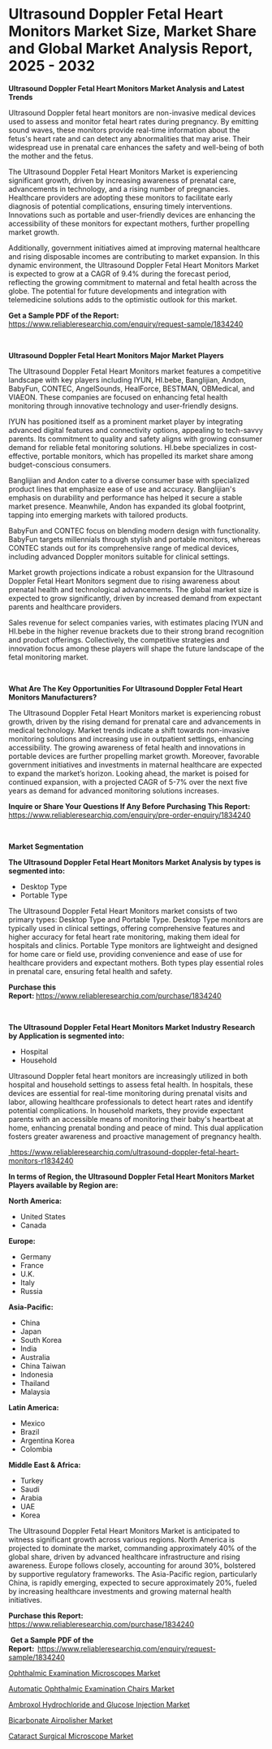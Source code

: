 <p><h1>Ultrasound Doppler Fetal Heart Monitors Market Size, Market Share and Global Market Analysis Report, 2025 - 2032</h1></p><p><strong>Ultrasound Doppler Fetal Heart Monitors Market Analysis and Latest Trends</strong></p>
<p><p>Ultrasound Doppler fetal heart monitors are non-invasive medical devices used to assess and monitor fetal heart rates during pregnancy. By emitting sound waves, these monitors provide real-time information about the fetus's heart rate and can detect any abnormalities that may arise. Their widespread use in prenatal care enhances the safety and well-being of both the mother and the fetus.</p><p>The Ultrasound Doppler Fetal Heart Monitors Market is experiencing significant growth, driven by increasing awareness of prenatal care, advancements in technology, and a rising number of pregnancies. Healthcare providers are adopting these monitors to facilitate early diagnosis of potential complications, ensuring timely interventions. Innovations such as portable and user-friendly devices are enhancing the accessibility of these monitors for expectant mothers, further propelling market growth.</p><p>Additionally, government initiatives aimed at improving maternal healthcare and rising disposable incomes are contributing to market expansion. In this dynamic environment, the Ultrasound Doppler Fetal Heart Monitors Market is expected to grow at a CAGR of 9.4% during the forecast period, reflecting the growing commitment to maternal and fetal health across the globe. The potential for future developments and integration with telemedicine solutions adds to the optimistic outlook for this market.</p></p>
<p><strong>Get a Sample PDF of the Report:&nbsp;</strong> <a href="https://www.reliableresearchiq.com/enquiry/request-sample/1834240?utm_campaign=1082&utm_medium=2&utm_source=Github&utm_content=ia&utm_term=05032025&utm_id=ultrasound-doppler-fetal-heart-monitors">https://www.reliableresearchiq.com/enquiry/request-sample/1834240</a></p>
<p>&nbsp;</p>
<p><strong>Ultrasound Doppler Fetal Heart Monitors Major Market Players</strong></p>
<p><p>The Ultrasound Doppler Fetal Heart Monitors market features a competitive landscape with key players including IYUN, HI.bebe, Banglijian, Andon, BabyFun, CONTEC, AngelSounds, HealForce, BESTMAN, OBMedical, and VIAEON. These companies are focused on enhancing fetal health monitoring through innovative technology and user-friendly designs.</p><p>IYUN has positioned itself as a prominent market player by integrating advanced digital features and connectivity options, appealing to tech-savvy parents. Its commitment to quality and safety aligns with growing consumer demand for reliable fetal monitoring solutions. HI.bebe specializes in cost-effective, portable monitors, which has propelled its market share among budget-conscious consumers.</p><p>Banglijian and Andon cater to a diverse consumer base with specialized product lines that emphasize ease of use and accuracy. Banglijian's emphasis on durability and performance has helped it secure a stable market presence. Meanwhile, Andon has expanded its global footprint, tapping into emerging markets with tailored products.</p><p>BabyFun and CONTEC focus on blending modern design with functionality. BabyFun targets millennials through stylish and portable monitors, whereas CONTEC stands out for its comprehensive range of medical devices, including advanced Doppler monitors suitable for clinical settings.</p><p>Market growth projections indicate a robust expansion for the Ultrasound Doppler Fetal Heart Monitors segment due to rising awareness about prenatal health and technological advancements. The global market size is expected to grow significantly, driven by increased demand from expectant parents and healthcare providers.</p><p>Sales revenue for select companies varies, with estimates placing IYUN and HI.bebe in the higher revenue brackets due to their strong brand recognition and product offerings. Collectively, the competitive strategies and innovation focus among these players will shape the future landscape of the fetal monitoring market.</p></p>
<p>&nbsp;</p>
<p><strong>What Are The Key Opportunities For Ultrasound Doppler Fetal Heart Monitors Manufacturers?</strong></p>
<p><p>The Ultrasound Doppler Fetal Heart Monitors market is experiencing robust growth, driven by the rising demand for prenatal care and advancements in medical technology. Market trends indicate a shift towards non-invasive monitoring solutions and increasing use in outpatient settings, enhancing accessibility. The growing awareness of fetal health and innovations in portable devices are further propelling market growth. Moreover, favorable government initiatives and investments in maternal healthcare are expected to expand the market’s horizon. Looking ahead, the market is poised for continued expansion, with a projected CAGR of 5-7% over the next five years as demand for advanced monitoring solutions increases.</p></p>
<p><strong>Inquire or Share Your Questions If Any Before Purchasing This Report:</strong> <a href="https://www.reliableresearchiq.com/enquiry/pre-order-enquiry/1834240?utm_campaign=1082&utm_medium=2&utm_source=Github&utm_content=ia&utm_term=05032025&utm_id=ultrasound-doppler-fetal-heart-monitors">https://www.reliableresearchiq.com/enquiry/pre-order-enquiry/1834240</a></p>
<p>&nbsp;</p>
<p><strong>Market Segmentation</strong></p>
<p><strong>The Ultrasound Doppler Fetal Heart Monitors Market Analysis by types is segmented into:</strong></p>
<p><ul><li>Desktop Type</li><li>Portable Type</li></ul></p>
<p><p>The Ultrasound Doppler Fetal Heart Monitors market consists of two primary types: Desktop Type and Portable Type. Desktop Type monitors are typically used in clinical settings, offering comprehensive features and higher accuracy for fetal heart rate monitoring, making them ideal for hospitals and clinics. Portable Type monitors are lightweight and designed for home care or field use, providing convenience and ease of use for healthcare providers and expectant mothers. Both types play essential roles in prenatal care, ensuring fetal health and safety.</p></p>
<p><strong>Purchase this Report:&nbsp;</strong><a href="https://www.reliableresearchiq.com/purchase/1834240?utm_campaign=1082&utm_medium=2&utm_source=Github&utm_content=ia&utm_term=05032025&utm_id=ultrasound-doppler-fetal-heart-monitors">https://www.reliableresearchiq.com/purchase/1834240</a></p>
<p>&nbsp;</p>
<p><strong>The Ultrasound Doppler Fetal Heart Monitors Market Industry Research by Application is segmented into:</strong></p>
<p><ul><li>Hospital</li><li>Household</li></ul></p>
<p><p>Ultrasound Doppler fetal heart monitors are increasingly utilized in both hospital and household settings to assess fetal health. In hospitals, these devices are essential for real-time monitoring during prenatal visits and labor, allowing healthcare professionals to detect heart rates and identify potential complications. In household markets, they provide expectant parents with an accessible means of monitoring their baby's heartbeat at home, enhancing prenatal bonding and peace of mind. This dual application fosters greater awareness and proactive management of pregnancy health.</p></p>
<p><a href="https://www.reliableresearchiq.com/ultrasound-doppler-fetal-heart-monitors-r1834240?utm_campaign=1082&utm_medium=2&utm_source=Github&utm_content=ia&utm_term=05032025&utm_id=ultrasound-doppler-fetal-heart-monitors">&nbsp;https://www.reliableresearchiq.com/ultrasound-doppler-fetal-heart-monitors-r1834240</a></p>
<p><strong>In terms of Region, the Ultrasound Doppler Fetal Heart Monitors Market Players available by Region are:</strong></p>
<p>
    <p> <strong> North America: </strong>
        <ul>
            <li>United States</li>
            <li>Canada</li>
        </ul>
        </p> 
    <p> <strong> Europe: </strong>
        <ul>
            <li>Germany</li>
            <li>France</li>
            <li>U.K.</li>
            <li>Italy</li>
            <li>Russia</li>
        </ul>
        </p> 
    <p> <strong> Asia-Pacific: </strong>
        <ul>
            <li>China</li>
            <li>Japan</li>
            <li>South Korea</li>
            <li>India</li>
            <li>Australia</li>
            <li>China Taiwan</li>
            <li>Indonesia</li>
            <li>Thailand</li>
            <li>Malaysia</li>
        </ul>
        </p> 
    <p> <strong> Latin America: </strong>
        <ul>
            <li>Mexico</li>
            <li>Brazil</li>
            <li>Argentina Korea</li>
            <li>Colombia</li>
        </ul>
        </p> 
    <p> <strong> Middle East & Africa: </strong>
        <ul>
            <li>Turkey</li>
            <li>Saudi</li>
            <li>Arabia</li>
            <li>UAE</li>
            <li>Korea</li>
        </ul>
    </p>
    </p>
<p><p>The Ultrasound Doppler Fetal Heart Monitors Market is anticipated to witness significant growth across various regions. North America is projected to dominate the market, commanding approximately 40% of the global share, driven by advanced healthcare infrastructure and rising awareness. Europe follows closely, accounting for around 30%, bolstered by supportive regulatory frameworks. The Asia-Pacific region, particularly China, is rapidly emerging, expected to secure approximately 20%, fueled by increasing healthcare investments and growing maternal health initiatives.</p></p>
<p><strong>Purchase this Report: </strong><a href="https://www.reliableresearchiq.com/purchase/1834240?utm_campaign=1082&utm_medium=2&utm_source=Github&utm_content=ia&utm_term=05032025&utm_id=ultrasound-doppler-fetal-heart-monitors">https://www.reliableresearchiq.com/purchase/1834240</a></p>
<p>&nbsp;<strong>Get a Sample PDF of the Report:&nbsp;&nbsp;</strong><a href="https://www.reliableresearchiq.com/enquiry/request-sample/1834240?utm_campaign=1082&utm_medium=2&utm_source=Github&utm_content=ia&utm_term=05032025&utm_id=ultrasound-doppler-fetal-heart-monitors">https://www.reliableresearchiq.com/enquiry/request-sample/1834240</a></p>
<p><strong></strong></p>
<p><p><a href="https://github.com/bocksovers0r/Market-Research-Report-List-1/blob/main/ophthalmic-examination-microscopes-market.md?utm_campaign=1082&utm_medium=2&utm_source=Github&utm_content=ia&utm_term=05032025&utm_id=ultrasound-doppler-fetal-heart-monitors">Ophthalmic Examination Microscopes Market</a></p><p><a href="https://github.com/skoppmerlib9/Market-Research-Report-List-1/blob/main/automatic-ophthalmic-examination-chairs-market.md?utm_campaign=1082&utm_medium=2&utm_source=Github&utm_content=ia&utm_term=05032025&utm_id=ultrasound-doppler-fetal-heart-monitors">Automatic Ophthalmic Examination Chairs Market</a></p><p><a href="https://github.com/saimntamiki/Market-Research-Report-List-1/blob/main/ambroxol-hydrochloride-and-glucose-injection-market.md?utm_campaign=1082&utm_medium=2&utm_source=Github&utm_content=ia&utm_term=05032025&utm_id=ultrasound-doppler-fetal-heart-monitors">Ambroxol Hydrochloride and Glucose Injection Market</a></p><p><a href="https://github.com/messonmengen75/Market-Research-Report-List-1/blob/main/bicarbonate-airpolisher-market.md?utm_campaign=1082&utm_medium=2&utm_source=Github&utm_content=ia&utm_term=05032025&utm_id=ultrasound-doppler-fetal-heart-monitors">Bicarbonate Airpolisher Market</a></p><p><a href="https://github.com/gambokaiohjr/Market-Research-Report-List-1/blob/main/cataract-surgical-microscope-market.md?utm_campaign=1082&utm_medium=2&utm_source=Github&utm_content=ia&utm_term=05032025&utm_id=ultrasound-doppler-fetal-heart-monitors">Cataract Surgical Microscope Market</a></p></p>